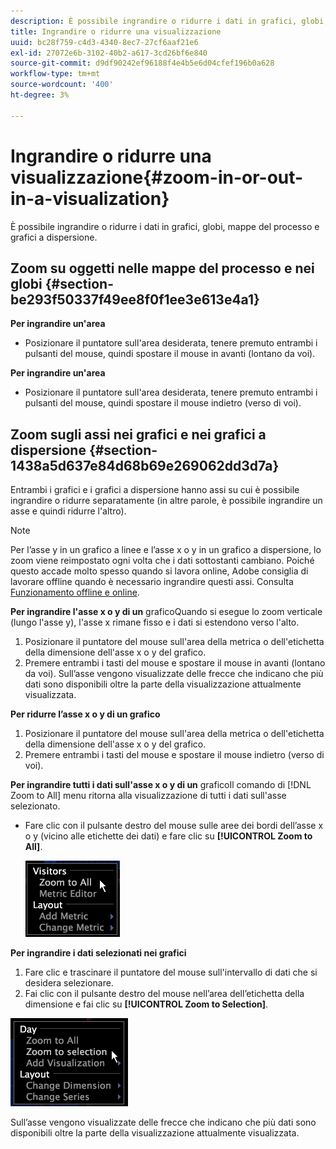 ```yaml
---
description: È possibile ingrandire o ridurre i dati in grafici, globi, mappe del processo e grafici a dispersione.
title: Ingrandire o ridurre una visualizzazione
uuid: bc28f759-c4d3-4340-8ec7-27cf6aaf21e6
exl-id: 27072e6b-3102-40b2-a617-3cd26bf6e840
source-git-commit: d9df90242ef96188f4e4b5e6d04cfef196b0a628
workflow-type: tm+mt
source-wordcount: '400'
ht-degree: 3%

---
```


# Ingrandire o ridurre una visualizzazione{#zoom-in-or-out-in-a-visualization}

È possibile ingrandire o ridurre i dati in grafici, globi, mappe del processo e grafici a dispersione.

## Zoom su oggetti nelle mappe del processo e nei globi {#section-be293f50337f49ee8f0f1ee3e613e4a1}

**Per ingrandire un&#39;area**

* Posizionare il puntatore sull&#39;area desiderata, tenere premuto entrambi i pulsanti del mouse, quindi spostare il mouse in avanti (lontano da voi).

**Per ingrandire un&#39;area**

* Posizionare il puntatore sull&#39;area desiderata, tenere premuto entrambi i pulsanti del mouse, quindi spostare il mouse indietro (verso di voi).

## Zoom sugli assi nei grafici e nei grafici a dispersione {#section-1438a5d637e84d68b69e269062dd3d7a}

Entrambi i grafici e i grafici a dispersione hanno assi su cui è possibile ingrandire o ridurre separatamente (in altre parole, è possibile ingrandire un asse e quindi ridurre l&#39;altro).

>[!NOTE]
>
>Per l’asse y in un grafico a linee e l’asse x o y in un grafico a dispersione, lo zoom viene reimpostato ogni volta che i dati sottostanti cambiano. Poiché questo accade molto spesso quando si lavora online, Adobe consiglia di lavorare offline quando è necessario ingrandire questi assi. Consulta [Funzionamento offline e online](../../../home/c-get-started/c-off-on.md#concept-cef8758ede044b18b3558376c5eb9f54).

**Per ingrandire l&#39;asse x o y di un** graficoQuando si esegue lo zoom verticale (lungo l&#39;asse y), l&#39;asse x rimane fisso e i dati si estendono verso l&#39;alto.

1. Posizionare il puntatore del mouse sull&#39;area della metrica o dell&#39;etichetta della dimensione dell&#39;asse x o y del grafico.
1. Premere entrambi i tasti del mouse e spostare il mouse in avanti (lontano da voi). Sull’asse vengono visualizzate delle frecce che indicano che più dati sono disponibili oltre la parte della visualizzazione attualmente visualizzata.

**Per ridurre l’asse x o y di un grafico**

1. Posizionare il puntatore del mouse sull&#39;area della metrica o dell&#39;etichetta della dimensione dell&#39;asse x o y del grafico.
1. Premere entrambi i tasti del mouse e spostare il mouse indietro (verso di voi).

**Per ingrandire tutti i dati sull&#39;asse x o y di un** graficoIl comando di  [!DNL Zoom to All] menu ritorna alla visualizzazione di tutti i dati sull&#39;asse selezionato.

* Fare clic con il pulsante destro del mouse sulle aree dei bordi dell’asse x o y (vicino alle etichette dei dati) e fare clic su **[!UICONTROL Zoom to All]**.

   ![](assets/vis_ZoomToAll.png)

**Per ingrandire i dati selezionati nei grafici**

1. Fare clic e trascinare il puntatore del mouse sull&#39;intervallo di dati che si desidera selezionare.
1. Fai clic con il pulsante destro del mouse nell’area dell’etichetta della dimensione e fai clic su **[!UICONTROL Zoom to Selection]**.

![](assets/vis_ZoomToSelection.png)

Sull’asse vengono visualizzate delle frecce che indicano che più dati sono disponibili oltre la parte della visualizzazione attualmente visualizzata.
